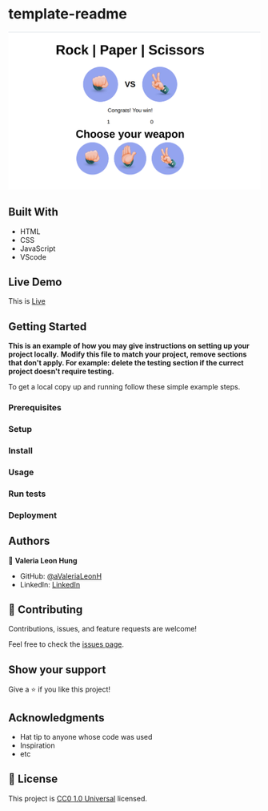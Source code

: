 # template-readme

![Rock Paper Scissors](image.png)

## Built With

- HTML
- CSS
- JavaScript
- VScode

## Live Demo

This is [Live](https://valerialeonh.github.io/rock_paper_scissors_valerialeon/)


## Getting Started

**This is an example of how you may give instructions on setting up your project locally.**
**Modify this file to match your project, remove sections that don't apply. For example: delete the testing section if the currect project doesn't require testing.**


To get a local copy up and running follow these simple example steps.

### Prerequisites

### Setup

### Install

### Usage

### Run tests

### Deployment

## Authors

👤 **Valeria Leon Hung**

- GitHub: [@aValeriaLeonH](https://github.com/ValeriaLeonH)
- LinkedIn: [LinkedIn](https://www.linkedin.com/in/valeria-leon-30960527a/)

## 🤝 Contributing

Contributions, issues, and feature requests are welcome!

Feel free to check the [issues page](https://github.com/ValeriaLeonH/rock_paper_scissors_valerialeon/issues).

## Show your support

Give a ⭐️ if you like this project!

## Acknowledgments

- Hat tip to anyone whose code was used
- Inspiration
- etc

## 📝 License

This project is [CC0 1.0 Universal](LICENSE) licensed.